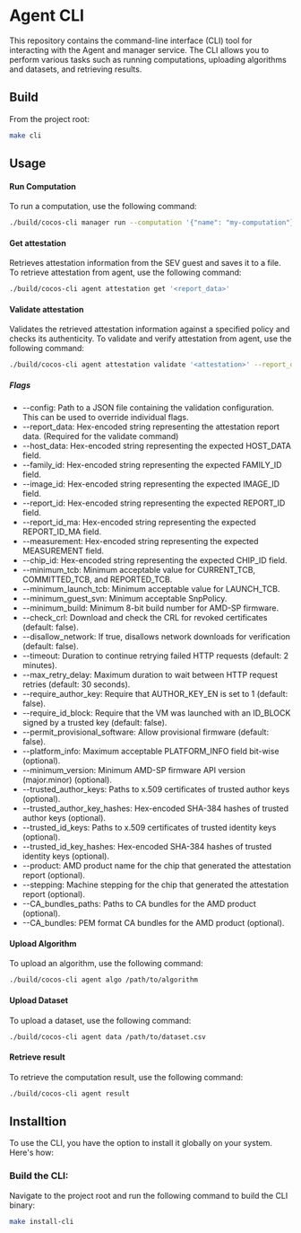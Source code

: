 # Agent CLI

This repository contains the command-line interface (CLI) tool for interacting with the Agent and manager service. The CLI allows you to perform various tasks such as running computations, uploading algorithms and datasets, and retrieving results.

## Build

From the project root:

```bash
make cli
```

## Usage

#### Run Computation

To run a computation, use the following command:

```bash
./build/cocos-cli manager run --computation '{"name": "my-computation"}'
```

#### Get attestation
Retrieves attestation information from the SEV guest and saves it to a file.
To retrieve attestation from agent, use the following command:
```bash
./build/cocos-cli agent attestation get '<report_data>'
```

#### Validate attestation
Validates the retrieved attestation information against a specified policy and checks its authenticity.
To validate and verify attestation from agent, use the following command:
```bash
./build/cocos-cli agent attestation validate '<attestation>' --report_data '<report_data>'
```
##### Flags
- --config: Path to a JSON file containing the validation configuration. This can be used to override individual flags.
- --report_data: Hex-encoded string representing the attestation report data. (Required for the validate command)
- --host_data: Hex-encoded string representing the expected HOST_DATA field.
- --family_id: Hex-encoded string representing the expected FAMILY_ID field.
- --image_id: Hex-encoded string representing the expected IMAGE_ID field.
- --report_id: Hex-encoded string representing the expected REPORT_ID field.
- --report_id_ma: Hex-encoded string representing the expected REPORT_ID_MA field.
- --measurement: Hex-encoded string representing the expected MEASUREMENT field.
- --chip_id: Hex-encoded string representing the expected CHIP_ID field.
- --minimum_tcb: Minimum acceptable value for CURRENT_TCB, COMMITTED_TCB, and REPORTED_TCB.
- --minimum_launch_tcb: Minimum acceptable value for LAUNCH_TCB.
- --minimum_guest_svn: Minimum acceptable SnpPolicy.
- --minimum_build: Minimum 8-bit build number for AMD-SP firmware.
- --check_crl: Download and check the CRL for revoked certificates (default: false).
- --disallow_network: If true, disallows network downloads for verification (default: false).
- --timeout: Duration to continue retrying failed HTTP requests (default: 2 minutes).
- --max_retry_delay: Maximum duration to wait between HTTP request retries (default: 30 seconds).
- --require_author_key: Require that AUTHOR_KEY_EN is set to 1 (default: false).
- --require_id_block: Require that the VM was launched with an ID_BLOCK signed by a trusted key (default: false).
- --permit_provisional_software: Allow provisional firmware (default: false).
- --platform_info: Maximum acceptable PLATFORM_INFO field bit-wise (optional).
- --minimum_version: Minimum AMD-SP firmware API version (major.minor) (optional).
- --trusted_author_keys: Paths to x.509 certificates of trusted author keys (optional).
- --trusted_author_key_hashes: Hex-encoded SHA-384 hashes of trusted author keys (optional).
- --trusted_id_keys: Paths to x.509 certificates of trusted identity keys (optional).
- --trusted_id_key_hashes: Hex-encoded SHA-384 hashes of trusted identity keys (optional).
- --product: AMD product name for the chip that generated the attestation report (optional).
- --stepping: Machine stepping for the chip that generated the attestation report (optional).
- --CA_bundles_paths: Paths to CA bundles for the AMD product (optional).
- --CA_bundles: PEM format CA bundles for the AMD product (optional).

#### Upload Algorithm

To upload an algorithm, use the following command:

```bash
./build/cocos-cli agent algo /path/to/algorithm
```

#### Upload Dataset

To upload a dataset, use the following command:

```bash
./build/cocos-cli agent data /path/to/dataset.csv
```

#### Retrieve result

To retrieve the computation result, use the following command:

```bash
./build/cocos-cli agent result
```

## Installtion

To use the CLI, you have the option to install it globally on your system. Here's how:

### Build the CLI:

Navigate to the project root and run the following command to build the CLI binary:

```bash
make install-cli
```
